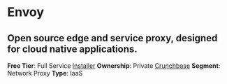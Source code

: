# Envoy
## Open source edge and service proxy, designed for cloud native applications.
**Free Tier**: Full Service
[Installer](https://www.envoyproxy.io/docs/envoy/latest/start/install)
**Ownership**: Private
[Crunchbase](https://www.crunchbase.com/organization/envoy-proxy)
**Segment**: Network Proxy
**Type**: IaaS
